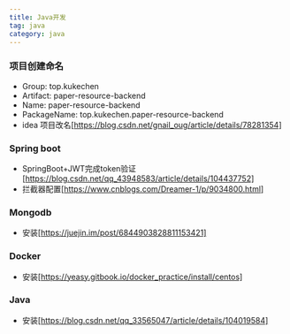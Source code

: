 ```yaml
---
title: Java开发
tag: java
category: java
---
```



### 项目创建命名
- Group: top.kukechen
- Artifact: paper-resource-backend
- Name: paper-resource-backend
- PackageName: top.kukechen.paper-resource-backend
- idea 项目改名[https://blog.csdn.net/gnail_oug/article/details/78281354]

### Spring boot
- SpringBoot+JWT完成token验证[https://blog.csdn.net/qq_43948583/article/details/104437752]
- 拦截器配置[https://www.cnblogs.com/Dreamer-1/p/9034800.html]


### Mongodb
- 安装[https://juejin.im/post/6844903828811153421]

### Docker
- 安装[https://yeasy.gitbook.io/docker_practice/install/centos]

### Java
- 安装[https://blog.csdn.net/qq_33565047/article/details/104019584]